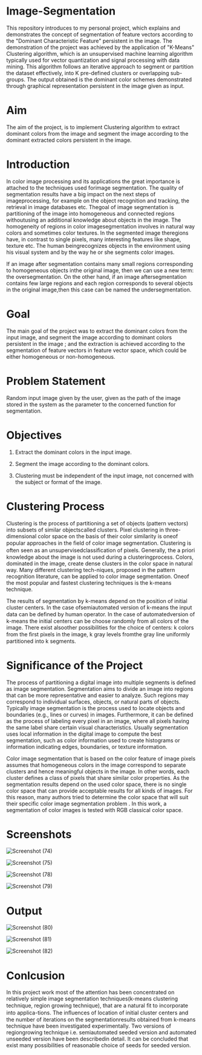 # Image-Segmentation

This repository introduces to my personal project, which explains and demonstrates the concept of segmentation of feature vectors according to the "Dominant Characteristic Feature" persistent in the image. The demonstration of the project was achieved by the application of "K-Means" Clustering algorithm, which is an unsupervised machine learning algorithm typically used for vector quantization and signal processing with data mining. This algorithm follows an iterative approach to segment or partition the dataset effectively, into K pre-defined clusters or overlapping sub-groups. The output obtained is the dominant color schemes demonstrated through graphical representation persistent in the image given as input.


# Aim 

The aim of the project, is to implement Clustering algorithm to extract dominant colors from the image and segment the image according to the dominant extracted colors persistent in the image.


# Introduction

In color image processing and its applications the great importance is attached to the techniques used forimage segmentation. The quality of segmentation results have a big impact on the next steps of imageprocessing, for example on the object recognition and tracking, the retrieval in image databases etc. Thegoal of image segmentation is partitioning of the image into homogeneous and connected regions withoutusing an additional knowledge about objects in the image. The homogeneity of regions in color imagesegmentation involves in natural way colors and sometimes color textures. In the segmented image theregions have, in contrast to single pixels, many interesting features like shape, texture etc. The human beingrecognizes objects in the environment using his visual system and by the way he or she segments color images.

If an image after segmentation contains many small regions corresponding to homogeneous objects inthe original image, then we can use a new term: the oversegmentation. On the other hand, if an image aftersegmentation contains few large regions and each region corresponds to several objects in the original image,then this case can be named the undersegmentation.


# Goal 

The main goal of the project was to extract the dominant colors from the input image, and segment the image according to dominant colors persistent in the image ; and the extraction is achieved according to the segmentation of feature vectors in feature vector space, which could be either homogeneous or non-homogeneous.


# Problem Statement

Random input image given by the user, given as the path of the image stored in the system as the parameter to the concerned function for segmentation.


# Objectives

1. Extract the dominant colors in the input image.

2. Segment the image according to the dominant colors.

3. Clustering must be independent of the input image, not concerned with the subject or format of the image.


# Clustering Process

Clustering is the process of partitioning a set of objects (pattern vectors) into subsets of similar objectscalled clusters. Pixel clustering in three-dimensional color space on the basis of their color similarity is oneof popular approaches in the ﬁeld of color image segmentation. Clustering is often seen as an unsupervisedclassiﬁcation of pixels. Generally, the a priori knowledge about the image is not used during a clusteringprocess. Colors, dominated in the image, create dense clusters in the color space in natural way.  Many different clustering tech-niques, proposed in the pattern recognition literature, can be applied to color image segmentation. Oneof the most popular and fastest clustering techniques is the k-means technique.

The results of segmentation by k-means depend on the position of initial cluster centers. In the case ofsemiautomated version of k-means the input data can be deﬁned by human operator. In the case of automatedversion of k-means the initial centers can be choose randomly from all colors of the image. There exist alsoother possibilities for the choice of centers: k colors from the ﬁrst pixels in the image, k gray levels fromthe gray line uniformly partitioned into k segments. 

# Significance of the Project 

The process of partitioning a digital image into multiple segments is defined as image segmentation. Segmentation aims to divide an image into regions that can be more representative and easier to analyze. Such regions may correspond to individual surfaces, objects, or natural parts of objects. Typically image segmentation is the process used to locate objects and boundaries (e.g., lines or curves) in images. Furthermore, it can be defined as the process of labeling every pixel in an image, where all pixels having the same label share certain visual characteristics. Usually segmentation uses local information in the digital image to compute the best segmentation, such as color information used to create histograms or information indicating edges, boundaries, or texture information.

Color image segmentation that is based on the color feature of image pixels assumes that homogeneous colors in the image correspond to separate clusters and hence meaningful objects in the image. In other words, each cluster defines a class of pixels that share similar color properties. As the segmentation results depend on the used color space, there is no single color space that can provide acceptable results for all kinds of images. For this reason, many authors tried to determine the color space that will suit their specific color image segmentation problem . In this work, a segmentation of color images is tested with RGB classical color space.


# Screenshots 

![Screenshot (74)](https://user-images.githubusercontent.com/46643368/74839681-b0acf900-534b-11ea-911c-9b62847bc027.png)

![Screenshot (75)](https://user-images.githubusercontent.com/46643368/74839711-bdc9e800-534b-11ea-8d87-794f83a10197.png)

![Screenshot (78)](https://user-images.githubusercontent.com/46643368/74839732-c7535000-534b-11ea-9321-0c5e34a53421.png)

![Screenshot (79)](https://user-images.githubusercontent.com/46643368/74839757-cfab8b00-534b-11ea-80a8-9c86a5d4e0c6.png)


# Output 

![Screenshot (80)](https://user-images.githubusercontent.com/46643368/74839928-19947100-534c-11ea-80da-774914afb808.png)

![Screenshot (81)](https://user-images.githubusercontent.com/46643368/74839938-1dc08e80-534c-11ea-9b50-75997667f953.png)

![Screenshot (82)](https://user-images.githubusercontent.com/46643368/74839898-0f727280-534c-11ea-81fc-c887cce4650d.png)


# Conlcusion 

In this project work most of the attention has been concentrated on relatively simple image segmentation techniques(k-means clustering technique, region growing technique), that are a natural ﬁt to incorporate into applica-tions. The inﬂuences of location of initial cluster centers and the number of iterations on the segmentationresults obtained from k-means technique have been investigated experimentally. Two versions of regiongrowing technique i.e. semiautomated seeded version and automated unseeded version have been describedin detail. It can be concluded that exist many possibilities of reasonable choice of seeds for seeded version.
